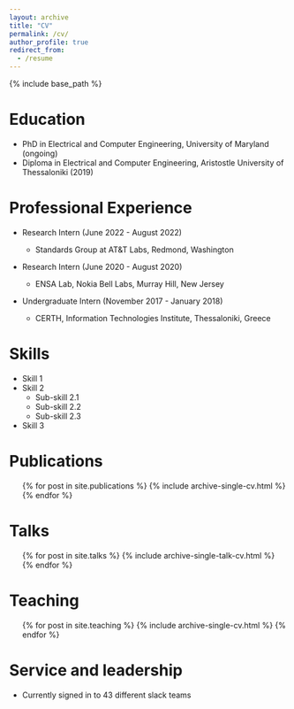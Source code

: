 ```yaml
---
layout: archive
title: "CV"
permalink: /cv/
author_profile: true
redirect_from:
  - /resume
---
```


{% include base_path %}

Education
======
* PhD in Electrical and Computer Engineering, University of Maryland (ongoing)
* Diploma in Electrical and Computer Engineering, Aristostle University of Thessaloniki (2019)

  
Professional Experience
======
* Research Intern (June 2022 - August 2022)
  *  Standards Group at AT&T Labs, Redmond, Washington 

* Research Intern (June 2020 - August 2020)
  * ENSA Lab, Nokia Bell Labs, Murray Hill, New Jersey

* Undergraduate Intern (November 2017 - January 2018)
  * CERTH, Information Technologies Institute, Thessaloniki, Greece
  
Skills
======
* Skill 1
* Skill 2
  * Sub-skill 2.1
  * Sub-skill 2.2
  * Sub-skill 2.3
* Skill 3

Publications
======
  <ul>{% for post in site.publications %}
    {% include archive-single-cv.html %}
  {% endfor %}</ul>
  
Talks
======
  <ul>{% for post in site.talks %}
    {% include archive-single-talk-cv.html %}
  {% endfor %}</ul>
  
Teaching
======
  <ul>{% for post in site.teaching %}
    {% include archive-single-cv.html %}
  {% endfor %}</ul>
  
Service and leadership
======
* Currently signed in to 43 different slack teams
